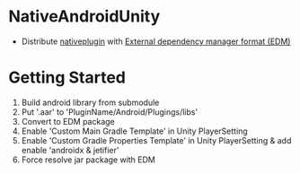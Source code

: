 # NativeAndroidUnity
- Distribute [nativeplugin](https://github.com/CSaratakij/AndroidNativePlugins) with [External dependency manager format (EDM)](https://github.com/googlesamples/unity-jar-resolver)

# Getting Started
1) Build android library from submodule
2) Put '.aar' to 'PluginName/Android/Plugings/libs'
3) Convert to EDM package
4) Enable 'Custom Main Gradle Template' in Unity PlayerSetting
5) Enable 'Custom Gradle Properties Template' in Unity PlayerSetting & add enable 'androidx & jetifier'
6) Force resolve jar package with EDM
